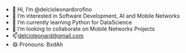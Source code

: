 - 👋 Hi, I’m @delcioleonardorofino
- 👀 I’m interested in Software Development, AI and Mobile Networks
- 🌱 I’m currently learning Python for DataScience
- 💞️ I’m looking to collaborate on Mobile Networks Projects
- 📫delcioleonard@gmail.com
- 😄 Pronouns: BxdAh

<!---
delcioleonardorofino/delcioleonardorofino is a ✨ special ✨ repository because its `README.md` (this file) appears on your GitHub profile.
You can click the Preview link to take a look at your changes.
--->
